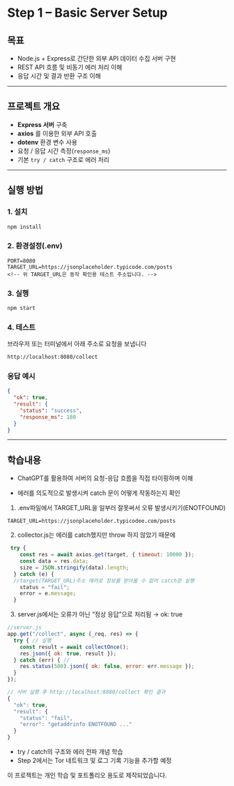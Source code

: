 # Step 1 – Basic Server Setup

## 목표

- Node.js + Express로 간단한 외부 API 데이터 수집 서버 구현
- REST API 흐름 및 비동기 에러 처리 이해
- 응답 시간 및 결과 반환 구조 이해

---

## 프로젝트 개요

- **Express 서버** 구축
- **axios** 를 이용한 외부 API 호출
- **dotenv** 환경 변수 사용
- 요청 / 응답 시간 측정(`response_ms`)
- 기본 `try / catch` 구조로 에러 처리

---

## 실행 방법

### 1. 설치

```bash
npm install
```

### 2. 환경설정(.env)

```
PORT=8080
TARGET_URL=https://jsonplaceholder.typicode.com/posts
<!-- 위 TARGET_URL은 동작 확인용 테스트 주소입니다. -->
```

### 3. 실행

```bash
npm start
```

### 4. 테스트

브라우저 또는 터미널에서 아래 주소로 요청을 보냅니다

```bash
http://localhost:8080/collect
```

### 응답 예시

```json
{
  "ok": true,
  "result": {
    "status": "success",
    "response_ms": 180
  }
}
```

---

## 학습내용

- ChatGPT를 활용하여 서버의 요청-응답 흐름을 직접 타이핑하며 이해

- 에러를 의도적으로 발생시켜 catch 문이 어떻게 작동하는지 확인

1. .env파일에서 TARGET_URL을 일부러 잘못써서 오류 발생시키기(ENOTFOUND)

```
TARGET_URL=https://jsonplaceholder.typicodee.com/posts
```

2. collector.js는 에러를 catch했지만 throw 하지 않았기 때문에

```javaScript
 try {
    const res = await axios.get(target, { timeout: 10000 });
    const data = res.data;
    size = JSON.stringify(data).length;
  } catch (e) {
  //target(TARGET_URL)주소 에러로 정보를 받아올 수 없어 catch문 실행
    status = "fail";
    error = e.message;
  }
```

3. server.js에서는 오류가 아닌 “정상 응답”으로 처리됨 → ok: true

```javaScript
//server.js
app.get("/collect", async (_req, res) => {
  try { // 실행
    const result = await collectOnce();
    res.json({ ok: true, result });
  } catch (err) { //
    res.status(500).json({ ok: false, error: err.message });
  }
});

// 서버 실행 후 http://localhost:8080/collect 확인 결과
{
  "ok": true,
  "result": {
    "status": "fail",
    "error": "getaddrinfo ENOTFOUND ..."
  }
}
```

- try / catch의 구조와 에러 전파 개념 학습
- Step 2에서는 Tor 네트워크 및 로그 기록 기능을 추가할 예정

이 프로젝트는 개인 학습 및 포트폴리오 용도로 제작되었습니다.
